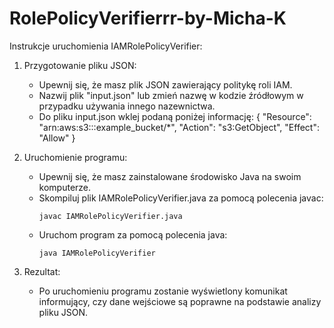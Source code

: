 # RolePolicyVerifierrr-by-Micha-K
Instrukcje uruchomienia IAMRolePolicyVerifier:

1. Przygotowanie pliku JSON:
   - Upewnij się, że masz plik JSON zawierający politykę roli IAM.
   - Nazwij plik "input.json" lub zmień nazwę w kodzie źródłowym w przypadku używania innego nazewnictwa.
   - Do pliku input.json wklej podaną poniżej informację:
{
  "Resource": "arn:aws:s3:::example_bucket/*",
  "Action": "s3:GetObject",
  "Effect": "Allow"
}


2. Uruchomienie programu:
   - Upewnij się, że masz zainstalowane środowisko Java na swoim komputerze.
   - Skompiluj plik IAMRolePolicyVerifier.java za pomocą polecenia javac:
     ```
     javac IAMRolePolicyVerifier.java
     ```
   - Uruchom program za pomocą polecenia java:
     ```
     java IAMRolePolicyVerifier
     ```

3. Rezultat:
   - Po uruchomieniu programu zostanie wyświetlony komunikat informujący, czy dane wejściowe są poprawne na podstawie analizy pliku JSON.

